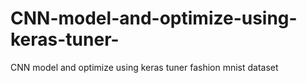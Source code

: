 # CNN-model-and-optimize-using-keras-tuner-
CNN model and optimize using keras tuner fashion mnist dataset
